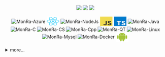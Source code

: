 <!--Hello
<h2><img src="https://emojis.slackmojis.com/emojis/images/1531849430/4246/blob-sunglasses.gif?1531849430" width="30"/> Hi 👋 , I'm MonRá! <img src="https://media.giphy.com/media/12oufCB0MyZ1Go/giphy.gif" width="50"></h2>
-->

<div>
  </p>
  <div align="center">
   <a href="https://www.facebook.com/ramon.chaib" target="_blank"><img src="https://img.shields.io/badge/-Facebook-%230077B5?style=for-the-badge&logo=facebook&logoColor=white" target="_blank"></a> 
  <a href="https://www.instagram.com/monrapps/" target="_blank"><img src="https://img.shields.io/badge/-Instagram-%23E4405F?style=for-the-badge&logo=instagram&logoColor=white" target="_blank"></a>
  <a href="https://www.linkedin.com/in/ramon-chaib-27007635/" target="_blank"><img src="https://img.shields.io/badge/-LinkedIn-%230077B5?style=for-the-badge&logo=linkedin&logoColor=white" target="_blank"></a>   
</div>
  
 <div style="display: inline_block" align="center"><br>
  <img align="center" alt="MonRa-Azure" height="30" width="40" src="https://cdn.jsdelivr.net/gh/devicons/devicon/icons/azure/azure-original.svg">
  <img align="center" alt="MonRa-React" height="30" width="40" src="https://raw.githubusercontent.com/devicons/devicon/master/icons/react/react-original.svg">
  <img align="center" alt="MonRa-NodeJs" height="30" width="40" src="https://cdn.jsdelivr.net/gh/devicons/devicon/icons/nodejs/nodejs-original.svg">
  <img align="center" alt="MonRa-Js" height="30" width="40" src="https://raw.githubusercontent.com/devicons/devicon/master/icons/javascript/javascript-original.svg">     <img align="center" alt="MonRa-Ts" height="30" width="40" src="https://raw.githubusercontent.com/devicons/devicon/master/icons/typescript/typescript-original.svg">
  <img align="center" alt="MonRa-Java" height="30" width="40" src="https://cdn.jsdelivr.net/gh/devicons/devicon/icons/java/java-original.svg">
  <img align="center" alt="MonRa-C" height="30" width="40" src="https://cdn.jsdelivr.net/gh/devicons/devicon/icons/c/c-original.svg">
  <img align="center" alt="MonRa-CS" height="30" width="40" src="https://cdn.jsdelivr.net/gh/devicons/devicon/icons/csharp/csharp-original.svg">
  <img align="center" alt="MonRa-Cpp" height="30" width="40" src="https://cdn.jsdelivr.net/gh/devicons/devicon/icons/cplusplus/cplusplus-original.svg">
  <img align="center" alt="MonRa-QT" height="30" width="40" src="https://cdn.jsdelivr.net/gh/devicons/devicon/icons/qt/qt-original.svg">
  <img align="center" alt="MonRa-Linux" height="30" width="40" src="https://cdn.jsdelivr.net/gh/devicons/devicon/icons/linux/linux-original.svg">
  <img align="center" alt="MonRa-Mysql" height="30" width="40" src="https://cdn.jsdelivr.net/gh/devicons/devicon/icons/mysql/mysql-original.svg">
  <img align="center" alt="MonRa-Docker" height="30" width="40" src="https://cdn.jsdelivr.net/gh/devicons/devicon/icons/docker/docker-original.svg">  
  <img align="center" alt="MonRa-Android" height="30" width="40" src="https://github.com/devicons/devicon/blob/master/icons/android/android-original.svg">
  
</div>
</a>

</br>
<!--
[![github activity graph](https://activity-graph.herokuapp.com/graph?username=monrapps&theme=chartreuse-dark)](https://github.com/monrapps/)
-->
<div>
<details>
      <summary>more...</summary>
      
<!--
### <img src="https://media.giphy.com/media/VgCDAzcKvsR6OM0uWg/giphy.gif" width="50"> A little more about me...  

```javascript
const monra = {
    pronouns: "He" | "Him",
    code: ["any"],
    askMeAbout: ["any"],
    technologies: {
        backEnd: {
            js: ["any"],
        },
        mobileApp: {
            native: ["Android Development"]
        },
        devOps: ["AWS", "Docker🐳", "Route53", "Nginx"],
        databases: ["mongo", "MySql", "sqlite"],
        misc: ["Firebase", "Socket.IO", "selenium", "open-cv", "php", "SuiteApp"]
    },
    architecture: ["Serverless Architecture", "Progressive web applications", "Single page applications"],
    currentFocus: "Building Robots to ease opertations",
    funFact: "There are two ways to write error-free programs; only the third one works"
};
```
-->

---
<!--START_SECTION:waka-->
![Code Time](http://img.shields.io/badge/Code%20Time-1%2C214%20hrs%2056%20mins-blue)

![Profile Views](http://img.shields.io/badge/Profile%20Views-0-blue)

![Lines of code](https://img.shields.io/badge/From%20Hello%20World%20I%27ve%20Written-1.2%20million%20lines%20of%20code-blue)

**🐱 My GitHub Data** 

> 📦 66.8 kB Used in GitHub's Storage 
 > 
> 🏆 2,535 Contributions in the Year 2025
 > 
> 🚫 Not Opted to Hire
 > 
> 📜 24 Public Repositories 
 > 
> 🔑 20 Private Repositories 
 > 
**I'm an Early 🐤** 

```text
🌞 Morning                6201 commits        ████████░░░░░░░░░░░░░░░░░   32.66 % 
🌆 Daytime                7131 commits        █████████░░░░░░░░░░░░░░░░   37.56 % 
🌃 Evening                3238 commits        ████░░░░░░░░░░░░░░░░░░░░░   17.06 % 
🌙 Night                  2414 commits        ███░░░░░░░░░░░░░░░░░░░░░░   12.72 % 
```
📅 **I'm Most Productive on Thursday** 

```text
Monday                   3397 commits        ████░░░░░░░░░░░░░░░░░░░░░   17.89 % 
Tuesday                  3251 commits        ████░░░░░░░░░░░░░░░░░░░░░   17.12 % 
Wednesday                3594 commits        █████░░░░░░░░░░░░░░░░░░░░   18.93 % 
Thursday                 3807 commits        █████░░░░░░░░░░░░░░░░░░░░   20.05 % 
Friday                   2815 commits        ████░░░░░░░░░░░░░░░░░░░░░   14.83 % 
Saturday                 1115 commits        █░░░░░░░░░░░░░░░░░░░░░░░░   05.87 % 
Sunday                   1005 commits        █░░░░░░░░░░░░░░░░░░░░░░░░   05.29 % 
```


📊 **This Week I Spent My Time On** 

```text
🕑︎ Time Zone: America/Sao_Paulo

💬 Programming Languages: 
Other                    12 hrs 56 mins      ███████████████░░░░░░░░░░   61.89 % 
C                        2 hrs 3 mins        ██░░░░░░░░░░░░░░░░░░░░░░░   09.87 % 
Markdown                 1 hr 31 mins        ██░░░░░░░░░░░░░░░░░░░░░░░   07.26 % 
Bash                     1 hr 13 mins        █░░░░░░░░░░░░░░░░░░░░░░░░   05.85 % 
Makefile                 1 hr 6 mins         █░░░░░░░░░░░░░░░░░░░░░░░░   05.34 % 

🔥 Editors: 
VS Code                  20 hrs 55 mins      █████████████████████████   100.00 % 

🐱‍💻 Projects: 
gww-v6i                  15 hrs 39 mins      ███████████████████░░░░░░   74.87 % 
Markdown                 1 hr 42 mins        ██░░░░░░░░░░░░░░░░░░░░░░░   08.16 % 
gww-v6i_jiga             1 hr 12 mins        █░░░░░░░░░░░░░░░░░░░░░░░░   05.79 % 
nlm-gww-watcher          32 mins             █░░░░░░░░░░░░░░░░░░░░░░░░   02.56 % 
kernel                   30 mins             █░░░░░░░░░░░░░░░░░░░░░░░░   02.40 % 

💻 Operating System: 
WSL                      19 hrs 12 mins      ███████████████████████░░   91.82 % 
Windows                  1 hr 42 mins        ██░░░░░░░░░░░░░░░░░░░░░░░   08.18 % 
```

**I Mostly Code in C++** 

```text
C                        15 repos            ████░░░░░░░░░░░░░░░░░░░░░   17.24 % 
JavaScript               9 repos             ███░░░░░░░░░░░░░░░░░░░░░░   10.34 % 
Python                   9 repos             ███░░░░░░░░░░░░░░░░░░░░░░   10.34 % 
Shell                    6 repos             ██░░░░░░░░░░░░░░░░░░░░░░░   06.90 % 
HTML                     6 repos             ██░░░░░░░░░░░░░░░░░░░░░░░   06.90 % 
```



**Timeline**

![Lines of Code chart](https://raw.githubusercontent.com/monrapps/monrapps/master/assets/bar_graph.png)


 Last Updated on 25/06/2025 15:30:40 UTC
<!--END_SECTION:waka-->
